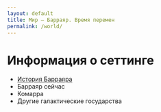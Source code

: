 ```yaml
---
layout: default
title: Мир — Барраяр. Время перемен 
permalink: /world/
---
```


# Информация о сеттинге

- [История Барраяра](/world/brr-history/)
- Барраяр сейчас
- Комарра
- Другие галактические государства